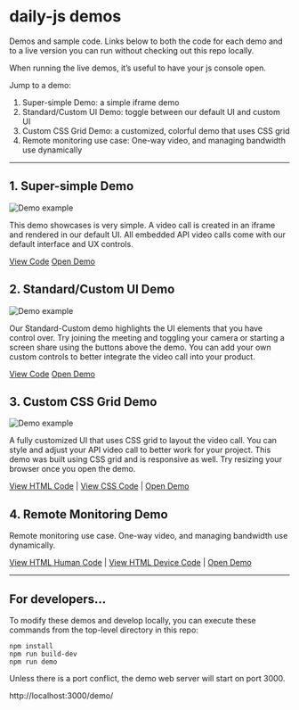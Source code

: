 # daily-js demos

Demos and sample code. Links below to both the code for each demo and to a live version you can run without checking out this repo locally.

When running the live demos, it’s useful to have your js console open.

Jump to a demo:

1. Super-simple Demo: a simple iframe demo
2. Standard/Custom UI Demo: toggle between our default UI and custom UI
3. Custom CSS Grid Demo: a customized, colorful demo that uses CSS grid
4. Remote monitoring use case: One-way video, and managing bandwidth use dynamically

---

## 1. Super-simple Demo

![Demo example](https://raw.githubusercontent.com/daily-co/daily-js/demo-readme-images/demo/image-demo-simple.png)

This demo showcases is very simple. A video call is created in an iframe and rendered in our default UI. All embedded API video calls come with our default interface and UX controls.

<div class="buttons">
  <a href="https://github.com/daily-co/daily-js/blob/master/demo/simple.html" class="buttonCode">View Code</a>
  <a href="https://daily-co.github.io/daily-js/demo/simple.html" class="buttonDemo">Open Demo</a>
</div>

## 2. Standard/Custom UI Demo

![Demo example](https://raw.githubusercontent.com/daily-co/daily-js/demo-readme-images/demo/image-demo-basics.png)

Our Standard-Custom demo highlights the UI elements that you have control over. Try joining the meeting and toggling your camera or starting a screen share using the buttons above the demo. You can add your own custom controls to better integrate the video call into your product.

<div class="buttons">
  <a href="https://github.com/daily-co/daily-js/blob/master/demo/basics.html" class="buttonCode">View Code</a>
  <a href="https://daily-co.github.io/daily-js/demo/basics.html" class="buttonDemo">Open Demo</a>
</div>

## 3. Custom CSS Grid Demo

![Demo example](https://raw.githubusercontent.com/daily-co/daily-js/demo-readme-images/demo/image-demo-css-grid.png)

A fully customized UI that uses CSS grid to layout the video call. You can style and adjust your API video call to better work for your project. This demo was built using CSS grid and is responsive as well. Try resizing your browser once you open the demo.

[View HTML Code](https://github.com/daily-co/daily-js/blob/master/demo/demo-css-grid.html) | [View CSS Code](https://github.com/daily-co/daily-js/blob/master/demo/demo-css-grid.css) | [Open Demo](https://daily-co.github.io/daily-js/demo/demo-css-grid.html)

## 4. Remote Monitoring Demo

Remote monitoring use case. One-way video, and managing bandwidth use dynamically.

[View HTML Human Code](https://github.com/daily-co/daily-js/blob/master/demo/remote-monitoring-human.html) | [View HTML Device Code](https://github.com/daily-co/daily-js/blob/master/demo/remote-monitoring-device.html) | [Open Demo](https://daily-co.github.io/daily-js/demo/remote-monitoring-human.html)

---

## For developers...

To modify these demos and develop locally, you can execute these
commands from the top-level directory in this repo:

```
npm install
npm run build-dev
npm run demo
```

Unless there is a port conflict, the demo web server will start on port 3000.

http://localhost:3000/demo/
